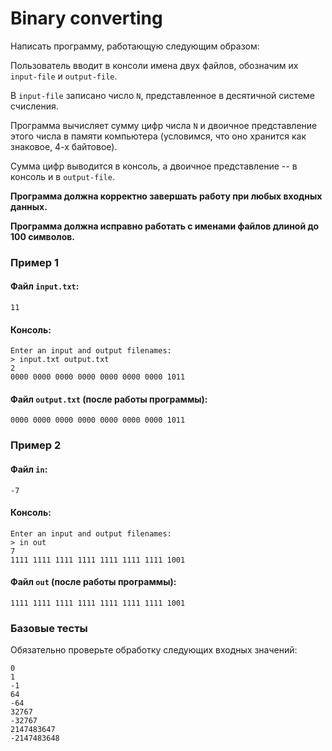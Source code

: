 # Binary converting

Написать программу, работающую следующим образом:

Пользователь вводит в консоли имена двух файлов, обозначим их `input-file` и `output-file`.

В `input-file` записано число `N`, представленное в десятичной системе счисления.

Программа вычисляет сумму цифр числа `N` и двоичное представление этого числа в памяти компьютера (условимся, что оно хранится как знаковое, 4-х байтовое).

Сумма цифр выводится в консоль, а двоичное представление -- в консоль и в `output-file`.

**Программа должна корректно завершать работу при любых входных данных.**

**Программа должна исправно работать с именами файлов длиной до 100 символов.**

### Пример 1

#### Файл `input.txt`:

```
11
```

#### Консоль:

```
Enter an input and output filenames:
> input.txt output.txt
2
0000 0000 0000 0000 0000 0000 0000 1011
```

#### Файл `output.txt` (после работы программы):

```
0000 0000 0000 0000 0000 0000 0000 1011
```



### Пример 2

#### Файл `in`:

```
-7
```

#### Консоль:

```
Enter an input and output filenames:
> in out
7
1111 1111 1111 1111 1111 1111 1111 1001
```

#### Файл `out` (после работы программы):

```
1111 1111 1111 1111 1111 1111 1111 1001
```

### Базовые тесты

Обязательно проверьте обработку следующих входных значений: 

```
0
1
-1
64
-64
32767
-32767
2147483647
-2147483648
```
